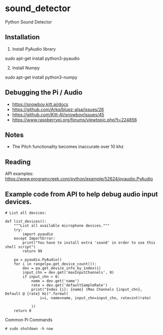 # sound_detector
Python Sound Detector

## Installation

1. Install PyAudio library

sudo apt-get install python3-pyaudio 

2. Install Numpy

sudo apt-get install python3-numpy

## Debugging the Pi / Audio 

- https://snowboy.kitt.ai/docs
- https://github.com/Arkq/bluez-alsa/issues/26
- https://github.com/Kitt-AI/snowboy/issues/45
- https://www.raspberrypi.org/forums/viewtopic.php?t=224856

## Notes

- The Pitch functionality becomes inaccurate over 10 khz

## Reading

API examples: https://www.programcreek.com/python/example/52624/pyaudio.PyAudio

## Example code from API to help debug audio input devices.

````
# List all devices:

def list_devices():
    """List all available microphone devices."""
    try:
        import pyaudio
    except ImportError:
        print("You have to install extra 'sound' in order to use this shell script")
        return 99

    pa = pyaudio.PyAudio()
    for i in range(pa.get_device_count()):
        dev = pa.get_device_info_by_index(i)
        input_chn = dev.get('maxInputChannels', 0)
        if input_chn > 0:
            name = dev.get('name')
            rate = dev.get('defaultSampleRate')
            print("Index {i}: {name} (Max Channels {input_chn}, Default @ {rate} Hz)".format(
                i=i, name=name, input_chn=input_chn, rate=int(rate)

            ))
    return 0 

````

Common Pi Commands

````
# sudo shutdown -h now
````
